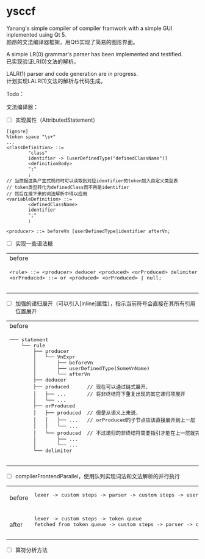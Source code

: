 # ysccf
Yanang's simple compiler of compiler framwork with a simple GUI inplemented using Qt 5.  
颜昂的文法编译器框架，用Qt5实现了简易的图形界面。

A simple LR(0) grammar's parser has been implemented and testified.  
已实现验证LR(0)文法的解析。

LALR(1) parser and code generation are in progress.  
计划实现LALR(1)文法的解析与代码生成。

Todo：

文法编译器：

* [ ] 实现属性（AttributedStatement） 
```
[ignore]
%token space "\s+"
...
<classDefinition> ::= 
        "class"
        identifier -> [userDefinedType("definedClassName")] 
        <definitionBody>
        ";"
        ;
// 当依据这条产生式规约时可以读取到对应identifier的token加入自定义类型表
// token类型转化为definedClass而不再是identifier
// 然后在接下来的词法解析中得以应用
<variableDefinition> ::= 
        <definedClassName>
        identifier
        ";"
        ;

<producer> ::= beforeVn [userDefinedType]identifier afterVn;

```

* [ ] 实现一些语法糖
<table>
    <tr>
        <td>before</td>
        <td>after</td>
    </tr>
    <tr>
        <td><pre>
&ltrule> ::= &ltproducer> deducer &ltproduced> &ltorProduced> delimiter;
&ltorProduced> ::= or &ltproduced> &ltorProduced> | null;
        </pre></td>
        <td><pre>
&ltrule> ::= &ltproducer> deducer &ltproduced>+ delimiter;
        </pre></td>
    </tr> 
</table>


* [ ] 加强的递归展开（可以引入[inline]属性），指示当前符号会直接在其所有引用位置展开

<table>
    <tr>
        <td>before</td>
        <td>after</td>
    </tr>
    <tr>
        <td><pre>
─── statement
    └── rule
        ├── producer
        │   └── VnExpr
        │       ├── beforeVn
        │       ├── userDefinedType(SomeVnName)
        │       └── afterVn
        ├── deducer
        ├── produced      // 现在可以通过链式展开，
        │   ├── ...       // 将非终结符下重复出现的其它递归项展开
        │   └── ...       
        ├── orProduced    
        │   ├── produced  // 但是从语义上来说，
        │   │   ├── ...   // orProduced的子节点应该直接展开到上一层
        │   │   └── ...   
        │   └── produced  // 不过递归的非终结符需要指引才能在上一层就完成展开
        │       ├── ...   
        │       └── ...
        └── delimiter
        </pre></td>
        <td><pre>
─── statement
    └── rule
        ├── producer
        │   └── VnExpr
        │       ├── beforeVn
        │       ├── userDefinedType(SomeVnName)
        │       └── afterVn
        ├── deducer
        ├── produced  // 即 &ltproduced>* 
        │   ├── ...
        │   └── ...
        ├── produced
        │   ├── ...
        │   └── ...
        ├── produced
        │   ├── ...
        │   └── ...
        └── delimiter
        </pre></td>
    </tr> 
</table>

* [ ] compilerFrontendParallel，使用队列实现词法和文法解析的并行执行

<table>
    <tr>
        <td>before</td>
        <td><pre>
lexer -> custom steps -> parser -> custom steps -> user
        </pre></td>
    </tr>
    <tr>
        <td>after</td>
        <td><pre>
lexer -> custom steps -> token queue
fetched from token queue -> custom steps -> parser -> custom steps -> user
        </pre></td>
    </tr> 
</table>

* [ ] 算符分析方法